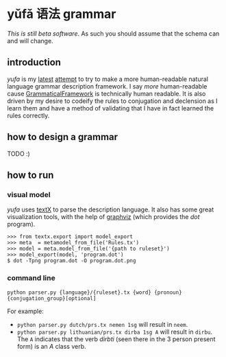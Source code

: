 # yǔfǎ 语法 grammar 

_This is still beta software_. As such you should assume that the schema can and will change.

## introduction

_yufa_ is my [latest](https://github.com/parryc/tungumal) [attempt](https://github.com/parryc/aistritheoir) to try to make a more human-readable natural language grammar description framework. I say _more_ human-readable cause [GrammaticalFramework](http://www.grammaticalframework.org/) is technically human readable. It is also driven by my desire to codeify the rules to conjugation and declension as I learn them and have a method of validating that I have in fact learned the rules correctly.

## how to design a grammar

TODO :)

## how to run

### visual model

_yufa_ uses [textX](http://igordejanovic.net/textX/) to parse the description language. It also has some great visualization tools, with the help of [graphviz](http://www.graphviz.org/) (which provides the _dot_ program).

```
>>> from textx.export import model_export
>>> meta  = metamodel_from_file('Rules.tx')
>>> model = meta.model_from_file('{path to ruleset}')
>>> model_export(model, 'program.dot')
$ dot -Tpng program.dot -O program.dot.png
```

### command line

`python parser.py {language}/{ruleset}.tx {word} {pronoun} {conjugation_group}[optional]`

For example:

* `python parser.py dutch/prs.tx nemen 1sg` will result in `neem`.
* `python parser.py lithuanian/prs.tx dirba 1sg A` will result in `dirbu`. The `A` indicates that the verb _dirbti_ (seen there in the 3 person present form) is an _A_ class verb.

